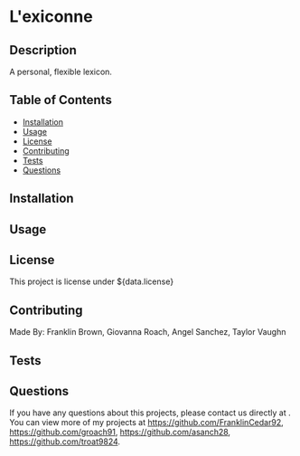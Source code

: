 # L'exiconne

  ## Description 
  A personal, flexible lexicon. 

  ## Table of Contents
  * [Installation](#installation)
  * [Usage](#usage)
  * [License](#license)
  * [Contributing](#contributing)
  * [Tests](#tests)
  * [Questions](#questions)
  
  ## Installation 
    
  
  ## Usage 


  ## License 
  This project is license under ${data.license}

  ## Contributing 
  Made By: Franklin Brown, Giovanna Roach, Angel Sanchez, Taylor Vaughn

  ## Tests
  

  ## Questions
  If you have any questions about this projects, please contact us directly at . You can view more of my projects at https://github.com/FranklinCedar92, https://github.com/groach91, https://github.com/asanch28, https://github.com/troat9824.